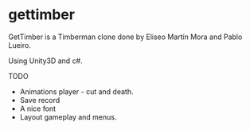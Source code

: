 # gettimber
GetTimber is a Timberman clone done by Eliseo Martín Mora and Pablo Lueiro.

Using Unity3D and c#.

TODO

* Animations player - cut and death.
* Save record
* A nice font
* Layout gameplay and menus.
